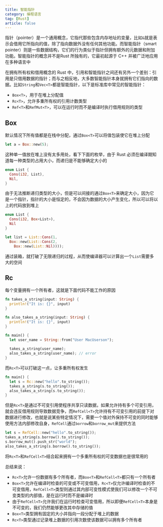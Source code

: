 ```yaml
---
title: 智能指针
category: 编程语言
tag: [Rust]
article: false
---
```


指针（pointer）是⼀个通用概念，它指代那些包含内存地址的变量，比如`&`就是表示会借用它所指向的值，除了指向数据外没有任何其他功能。而智能指针（smart pointer）则是⼀些数据结构，它们的行为类似于指针但拥有额外的元数据和附加功能。智能指针的概念并不是Rust 所独有的，它最初起源于 C++ 并被⼴泛地应用在多种语言中

在拥有所有权和借用概念的 Rust 中，引用和智能指针之间还有另外⼀个差别：引用是只借用数据的指针；而与之相反地，大多数智能指针本⾝就拥有它们指向的数据。比如`String`和`Vec<T>`都是智能指针，以下是标准库中常见的智能指针：

+ `Box<T>`，用于在堆上分配值
+ `Rc<T>`，允许多重所有权的引用计数类型
+ `Ref<T>`和`RefMut<T>`，可以在运行时而不是编译时执行借用规则的类型

## Box

默认情况下所有值都是在栈中分配，通过`Box<T>`可以将值包装使它在堆上分配

```rust
let a = Box::new(5);
```

这种单一值放在堆上没有太多用处，看下下面的枚举，由于 Rust 必须在编译期知道每一种类型的占用大小，而递归是不能够确定大小的

```rust
enum List {
  Cons(i32, List),
  Nil,
}
```

由于无法推断递归类型的大小，但是可以间接的通过`Box<T>`来确定大小，因为它是一个指针，指针的大小是恒定的，不会因为数据的大小产生变化，所以可以将以上的代码放到堆上

```rust
enum List {
  Cons(i32, Box<List>),
  Nil
}

let list = List::Cons(1, 
  Box::new(List::Cons(2, 
    Box::new(List::Nil))));
```

通过装箱，就打破了无限递归的过程，从而使编译器可以计算出一个`List`需要多大的空间

## Rc

每个变量拥有一个所有者，这就是下面代码不能工作的原因

```rust
fn takes_a_string(input: String) {
  println!("It is: {}", input)
}

fn also_takes_a_string(input: String) {
  println!("It is: {}", input)
}

fn main() {
  let user_name = String::from("User MacUserson");
  
  takes_a_string(user_name);
  also_takes_a_string(user_name); // error
}
```

而`Rc<T>`可以打破这一点，让多重所有权发生

```rust
fn main() {
  let s = Rc::new("hello".to_string());
  takes_a_string(s.to_string());
  also_takes_a_string(s.to_string());
}
```

但是`Rc<T>`是通过不可变引用使程序共享只读数据，如果允许持有多个可变引用，就会违反借用规则导致数据竞争，而`RefCell<T>`允许持有不可变引用的前提下对数据进行修改，也就是说某些特定情况下，需要一个值对外保持不可变的同时能够使用方法内部修改自身，`RefCell`通过`borrow`和`borrow_mut`来提供方法

```rust
let s = RefCell::new("hello".to_string());
takes_a_string(s.borrow().to_string());
s.borrow_mut().push_str("world");
also_takes_a_string(s.borrow().to_string());
```

将`Rc<T>`和`RefCell<T>`结合起来拥有一个多重所有权的可变数据也是很常用的

总结来说：

+ `Rc<T>`允许⼀份数据有多个所有者，而`Box<T>`和`RefCell<T>`都只有⼀个所有者
+ `Box<T>`允许在编译时检查的可变或不可变借⽤，`Rc<T>`仅允许编译时检查的不可变借⽤，`RefCell<T>`类型则通过其内部可变性模式使我们可以修改⼀个不可变类型的内部值，是在运行时而不是编译时
+ 由于`RefCell<T>`允许我们在运行时检查可变借⽤，所以即便`RefCell<T>`本⾝是不可变的，我们仍然能够更改其中存储的值
+ `Box<T>`类型拥有固定的⼤⼩并指向⼀段分配于堆上的数据
+ `Rc<T>`类型通过记录堆上数据的引⽤次数使该数据可以拥有多个所有者
